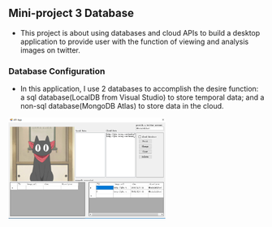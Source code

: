 ## Mini-project 3 Database

* This project is about using databases and cloud APIs to build a desktop application to provide user with the function of viewing and analysis images on twitter.

### Database Configuration

* In this application, I use 2 databases to accomplish the desire function: a sql database(LocalDB from Visual Studio) to store temporal data; and a non-sql database(MongoDB Atlas) to store data in the cloud.

<img src="images/api_app_0.png" height=200>
